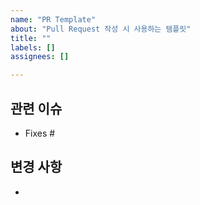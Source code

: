 ```yaml
---
name: "PR Template"
about: "Pull Request 작성 시 사용하는 템플릿"
title: ""
labels: []
assignees: []

---
```


## 관련 이슈
- Fixes #

## 변경 사항
- 